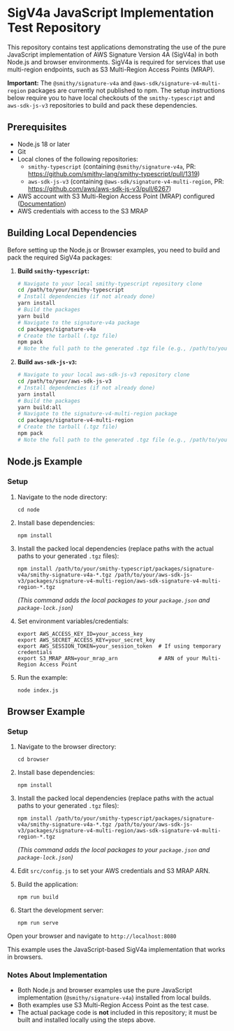 # SigV4a JavaScript Implementation Test Repository

This repository contains test applications demonstrating the use of the pure JavaScript implementation of AWS Signature Version 4A (SigV4a) in both Node.js and browser environments. SigV4a is required for services that use multi-region endpoints, such as S3 Multi-Region Access Points (MRAP).

**Important:** The `@smithy/signature-v4a` and `@aws-sdk/signature-v4-multi-region` packages are currently not published to npm. The setup instructions below require you to have local checkouts of the `smithy-typescript` and `aws-sdk-js-v3` repositories to build and pack these dependencies.

## Prerequisites

- Node.js 18 or later
- Git
- Local clones of the following repositories:
    - `smithy-typescript` (containing `@smithy/signature-v4a`, PR: https://github.com/smithy-lang/smithy-typescript/pull/1319)
    - `aws-sdk-js-v3` (containing `@aws-sdk/signature-v4-multi-region`, PR: https://github.com/aws/aws-sdk-js-v3/pull/6267)
- AWS account with S3 Multi-Region Access Point (MRAP) configured ([Documentation](https://docs.aws.amazon.com/AmazonS3/latest/userguide/MultiRegionAccessPointRequests.html))
- AWS credentials with access to the S3 MRAP

## Building Local Dependencies

Before setting up the Node.js or Browser examples, you need to build and pack the required SigV4a packages:

1.  **Build `smithy-typescript`:**
    ```bash
    # Navigate to your local smithy-typescript repository clone
    cd /path/to/your/smithy-typescript
    # Install dependencies (if not already done)
    yarn install
    # Build the packages
    yarn build
    # Navigate to the signature-v4a package
    cd packages/signature-v4a
    # Create the tarball (.tgz file)
    npm pack
    # Note the full path to the generated .tgz file (e.g., /path/to/your/smithy-typescript/packages/signature-v4a/smithy-signature-v4a-*.tgz)
    ```

2.  **Build `aws-sdk-js-v3`:**
    ```bash
    # Navigate to your local aws-sdk-js-v3 repository clone
    cd /path/to/your/aws-sdk-js-v3
    # Install dependencies (if not already done)
    yarn install
    # Build the packages 
    yarn build:all
    # Navigate to the signature-v4-multi-region package
    cd packages/signature-v4-multi-region
    # Create the tarball (.tgz file)
    npm pack
    # Note the full path to the generated .tgz file (e.g., /path/to/your/aws-sdk-js-v3/packages/signature-v4-multi-region/aws-sdk-signature-v4-multi-region-*.tgz)
    ```

## Node.js Example

### Setup

1.  Navigate to the node directory:
    ```console
    cd node
    ```

2.  Install base dependencies:
    ```console
    npm install
    ```

3.  Install the packed local dependencies (replace paths with the actual paths to your generated `.tgz` files):
    ```console
    npm install /path/to/your/smithy-typescript/packages/signature-v4a/smithy-signature-v4a-*.tgz /path/to/your/aws-sdk-js-v3/packages/signature-v4-multi-region/aws-sdk-signature-v4-multi-region-*.tgz
    ```
    *(This command adds the local packages to your `package.json` and `package-lock.json`)*

4.  Set environment variables/credentials:
    ```console
    export AWS_ACCESS_KEY_ID=your_access_key
    export AWS_SECRET_ACCESS_KEY=your_secret_key
    export AWS_SESSION_TOKEN=your_session_token  # If using temporary credentials
    export S3_MRAP_ARN=your_mrap_arn             # ARN of your Multi-Region Access Point
    ```

5.  Run the example:
    ```console
    node index.js
    ```

## Browser Example

### Setup

1.  Navigate to the browser directory:
    ```console
    cd browser
    ```

2.  Install base dependencies:
    ```console
    npm install
    ```

3.  Install the packed local dependencies (replace paths with the actual paths to your generated `.tgz` files):
    ```console
    npm install /path/to/your/smithy-typescript/packages/signature-v4a/smithy-signature-v4a-*.tgz /path/to/your/aws-sdk-js-v3/packages/signature-v4-multi-region/aws-sdk-signature-v4-multi-region-*.tgz
    ```
    *(This command adds the local packages to your `package.json` and `package-lock.json`)*

4.  Edit `src/config.js` to set your AWS credentials and S3 MRAP ARN.

5.  Build the application:
    ```console
    npm run build
    ```

6.  Start the development server:
    ```console
    npm run serve
    ```

Open your browser and navigate to `http://localhost:8080`

This example uses the JavaScript-based SigV4a implementation that works in browsers.

### Notes About Implementation

- Both Node.js and browser examples use the pure JavaScript implementation (`@smithy/signature-v4a`) installed from local builds.
- Both examples use S3 Multi-Region Access Point as the test case.
- The actual package code is **not** included in this repository; it must be built and installed locally using the steps above.